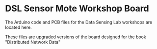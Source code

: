 DSL Sensor Mote Workshop Board
===========================================

The Arduino code and PCB files for the Data Sensing Lab workshops are located here.

These files are upgraded versions of the board designed for the book "Distributed Network Data"

